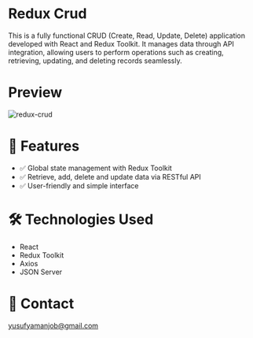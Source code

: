 # Redux Crud
This is a fully functional CRUD (Create, Read, Update, Delete) application developed with React and Redux Toolkit. It manages data through API integration, allowing users to perform operations such as creating, retrieving, updating, and deleting records seamlessly.

# Preview

![redux-crud](https://github.com/user-attachments/assets/75d18d3c-b714-43c7-b70f-23a3d53ec9b1)


# 🚀 Features

- ✅ Global state management with Redux Toolkit
- ✅ Retrieve, add, delete and update data via RESTful API
- ✅ User-friendly and simple interface

# 🛠️ Technologies Used
- React
- Redux Toolkit
- Axios
- JSON Server

# 📧 Contact
yusufyamanjob@gmail.com

